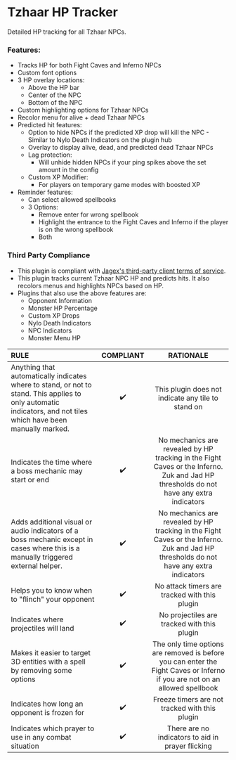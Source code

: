 # Tzhaar HP Tracker
Detailed HP tracking for all Tzhaar NPCs.

### Features:
* Tracks HP for both Fight Caves and Inferno NPCs
* Custom font options
* 3 HP overlay locations:
  * Above the HP bar
  * Center of the NPC 
  * Bottom of the NPC
* Custom highlighting options for Tzhaar NPCs
* Recolor menu for alive + dead Tzhaar NPCs
* Predicted hit features:
  * Option to hide NPCs if the predicted XP drop will kill the NPC - Similar to Nylo Death Indicators on the plugin hub
  * Overlay to display alive, dead, and predicted dead Tzhaar NPCs
  * Lag protection:
    * Will unhide hidden NPCs if your ping spikes above the set amount in the config
  * Custom XP Modifier:
    * For players on temporary game modes with boosted XP
* Reminder features:
  * Can select allowed spellbooks
  * 3 Options:
    * Remove enter for wrong spellbook
    * Highlight the entrance to the Fight Caves and Inferno if the player is on the wrong spellbook
    * Both

### Third Party Compliance
* This plugin is compliant with [Jagex's third-party client terms of service](https://secure.runescape.com/m=news/third-party-client-guidelines?oldschool=1).
* This plugin tracks current Tzhaar NPC HP and predicts hits. It also recolors menus and highlights NPCs based on HP. 
* Plugins that also use the above features are: 
  * Opponent Information 
  * Monster HP Percentage 
  * Custom XP Drops 
  * Nylo Death Indicators
  * NPC Indicators
  * Monster Menu HP
  
| RULE | COMPLIANT | RATIONALE |
| :------ | :------: | :------: |
| Anything that automatically indicates where to stand, or not to stand. This applies to only automatic indicators, and not tiles which have been manually marked. |  ✔️ | This plugin does not indicate any tile to stand on |
| Indicates the time where a boss mechanic may start or end |  ✔️| No mechanics are revealed by HP tracking in the Fight Caves or the Inferno. Zuk and Jad HP thresholds do not have any extra indicators |
| Adds additional visual or audio indicators of a boss mechanic except in cases where this is a manually triggered external helper. |  ✔️| No mechanics are revealed by HP tracking in the Fight Caves or the Inferno. Zuk and Jad HP thresholds do not have any extra indicators |
| Helps you to know when to "flinch" your opponent |  ✔️| No attack timers are tracked with this plugin |
| Indicates where projectiles will land |  ✔️| No projectiles are tracked with this plugin |
| Makes it easier to target 3D entities with a spell by removing some options |  ✔️| The only time options are removed is before you can enter the Fight Caves or Inferno if you are not on an allowed spellbook |
| Indicates how long an opponent is frozen for |  ✔️| Freeze timers are not tracked with this plugin |
| Indicates which prayer to use in any combat situation |  ✔️| There are no indicators to aid in prayer flicking |
